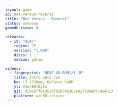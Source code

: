 ```yaml
---
layout: game
id: net-versus-reversi
title: "Net Versus - Reversi"
status: unknown
gamedb-issue: 0

releases:
  - id: "8EAF"
    region: JP
    version: "1.005"
    discs: 1
    medium: gdrom

videos:
  - fingerprint: "8EAF GD-ROM1/1 JP"
    title: Intro auto run
    hw: i7 2720qm, GeForce 540M
    yt: VIwrBNfNyts
    git: d59197f84353d7d2b746383e9277d9ed7c8c4053
    platform: win86-release
---
```

